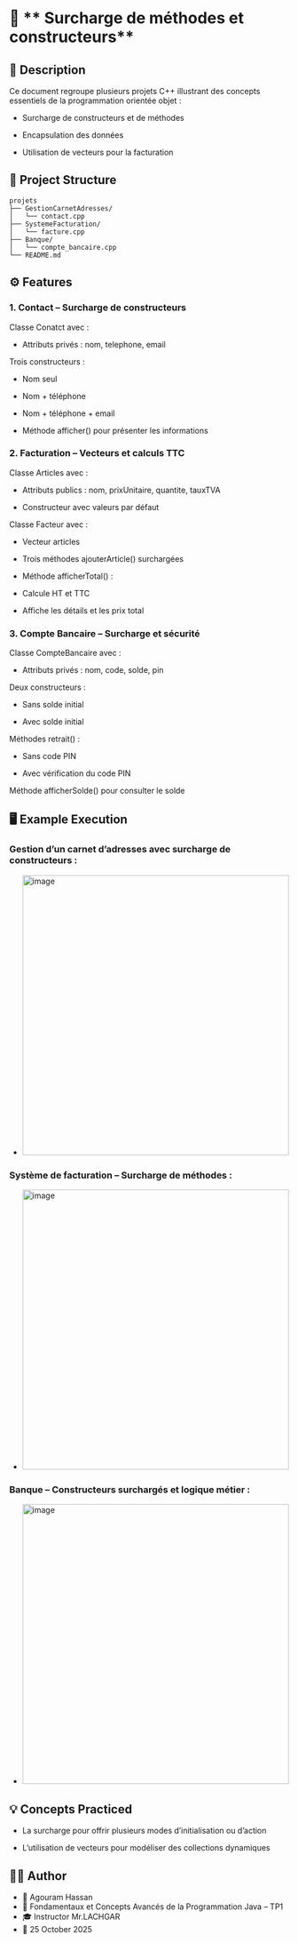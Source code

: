 
# 🧮 ** Surcharge de méthodes et constructeurs**

## 📘 Description

Ce document regroupe plusieurs projets C++ illustrant des concepts essentiels de la programmation orientée objet :

- Surcharge de constructeurs et de méthodes

- Encapsulation des données

- Utilisation de vecteurs pour la facturation

## 📂 Project Structure
````
projets
├── GestionCarnetAdresses/
│   └── contact.cpp
├── SystemeFacturation/
│   └── facture.cpp
├── Banque/
│   └── compte_bancaire.cpp
└── README.md
````


## ⚙️ Features

### **1.** Contact – Surcharge de constructeurs
Classe Conatct avec :

- Attributs privés : nom, telephone, email

Trois constructeurs :

- Nom seul

- Nom + téléphone

- Nom + téléphone + email

- Méthode afficher() pour présenter les informations


### **2.** Facturation – Vecteurs et calculs TTC
Classe Articles avec :

- Attributs publics : nom, prixUnitaire, quantite, tauxTVA

- Constructeur avec valeurs par défaut

Classe Facteur avec :

- Vecteur articles

- Trois méthodes ajouterArticle() surchargées

- Méthode afficherTotal() :

- Calcule HT et TTC

- Affiche les détails et les prix total

### **3.** Compte Bancaire – Surcharge et sécurité
Classe CompteBancaire avec :

- Attributs privés : nom, code, solde, pin

Deux constructeurs :

- Sans solde initial

- Avec solde initial

Méthodes retrait() :

- Sans code PIN

- Avec vérification du code PIN

Méthode afficherSolde() pour consulter le solde

## 🖥️ Example Execution


### Gestion d’un carnet d’adresses avec surcharge de constructeurs :
- <img width="480" height="504" alt="image" src="https://github.com/user-attachments/assets/894a210b-ece0-41ff-95e2-4248b6f1febd" />
### Système de facturation – Surcharge de méthodes :
- <img width="480" height="504" alt="image" src="https://github.com/user-attachments/assets/80128695-1e99-4901-90a0-5b5c8d993033" />
### Banque – Constructeurs surchargés et logique métier : 
- <img width="480" height="504" alt="image" src="https://github.com/user-attachments/assets/f4c2485c-9f09-480d-b55d-d49e5b389f02" />
## 💡 Concepts Practiced

- La surcharge pour offrir plusieurs modes d’initialisation ou d’action

- L’utilisation de vecteurs pour modéliser des collections dynamiques

## 🧑‍💻 Author

- 👤 Agouram Hassan
- 🏫 Fondamentaux et Concepts Avancés de la Programmation Java – TP1
- 🎓 Instructor	Mr.LACHGAR
- 📅 25	October 2025

